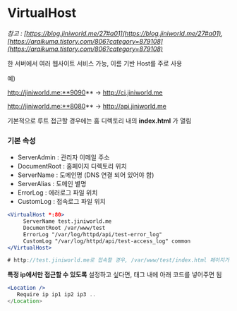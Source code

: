 # VirtualHost

*참고 : [https://blog.jiniworld.me/27#a01](https://blog.jiniworld.me/27#a01), [https://araikuma.tistory.com/806?category=879108](https://araikuma.tistory.com/806?category=879108)*

한 서버에서 여러 웹사이트 서비스 가능, 이름 기반 Host를 주로 사용

예)

http://jiniworld.me:**9090** → http://ci.jiniworld.me

http://jiniworld.me:**8080** → http://api.jiniworld.me

기본적으로 루트 접근할 경우에는 홈 디렉토리 내의 **index.html** 가 열림

### 기본 속성

- ServerAdmin : 관리자 이메일 주소
- DocumentRoot : 홈페이지 디렉토리 위치
- ServerName : 도메인명 (DNS 연결 되어 있어야 함)
- ServerAlias : 도메인 별명
- ErrorLog :  에러로그 파일 위치
- CustomLog : 접속로그 파일 위치

```jsx
<VirtualHost *:80>
	 ServerName test.jiniworld.me
	 DocumentRoot /var/www/test
	 ErrorLog "/var/log/httpd/api/test-error_log"
	 CustomLog "/var/log/httpd/api/test-access_log" common
</VirtualHost>

# http://test.jiniworld.me로 접속할 경우, /var/www/test/index.html 페이지가 열림
```

**특정 ip에서만 접근할 수 있도록** 설정하고 싶다면, <VirtualHost> 태그 내에 아래 코드를 넣어주면 됨

```jsx
<Location />
   Require ip ip1 ip2 ip3 ..
</Location>
```